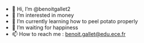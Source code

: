 - 👋 Hi, I’m @benoitgallet2
- 👀 I’m interested in money
- 🌱 I’m currently learning how to peel potato properly
- 💞️ I’m waiting for happiness
- 📫 How to reach me : benoit.gallet@edu.ece.fr

<!---
benoitgallet2/benoitgallet2 is a ✨ special ✨ repository because its `README.md` (this file) appears on your GitHub profile.
You can click the Preview link to take a look at your changes.
--->

